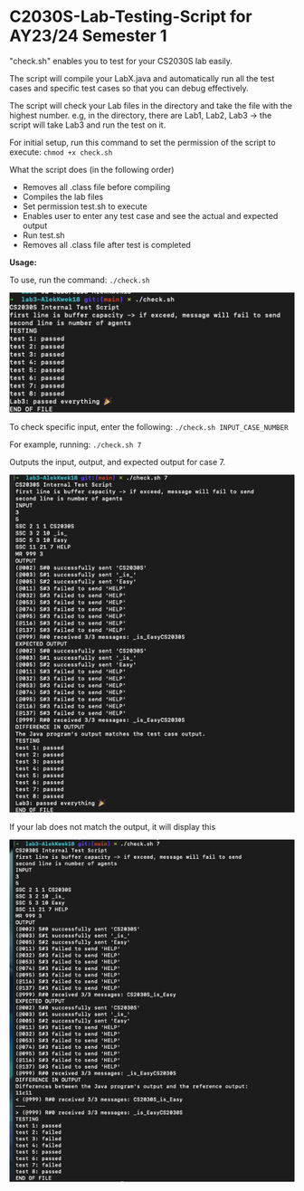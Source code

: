 # C2030S-Lab-Testing-Script for AY23/24 Semester 1

"check.sh" enables you to test for your CS2030S lab easily.

The script will compile your LabX.java and automatically run all the test cases and specific test cases so that you can debug effectively.

The script will check your Lab files in the directory and take the file with the highest number. e.g, in the directory, there are Lab1, Lab2, Lab3 -> the script will take Lab3 and run the test on it.

For initial setup, run this command to set the permission of the script to execute: `chmod +x check.sh`

What the script does (in the following order)
- Removes all .class file before compiling
- Compiles the lab files
- Set permission test.sh to execute
- Enables user to enter any test case and see the actual and expected output
- Run test.sh
- Removes all .class file after test is completed

**Usage:**

To use, run the command: `./check.sh`

![alt text](https://github.com/AlekKwek18/C2030S-Lab-Testing-Script/blob/main/example1.png)

To check specific input, enter the following: `./check.sh INPUT_CASE_NUMBER`


For example, running: `./check.sh 7`


Outputs the input, output, and expected output for case 7.

![alt text](https://github.com/AlekKwek18/C2030S-Lab-Testing-Script/blob/main/example2.png)


If your lab does not match the output, it will display this

![alt text](https://github.com/AlekKwek18/C2030S-Lab-Testing-Script/blob/main/example3.png)

